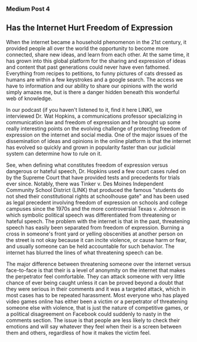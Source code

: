 ### Medium Post 4
## Has the Internet Hurt Freedom of Expression
When the internet became a household phenomenon in the 21st century, it provided people all over the world the opportunity to become more connected, share new ideas, and learn from each other. At the same time, it has grown into this global platform for the sharing and expression of ideas and content that past generations could never have even fathomed. Everything from recipes to petitions, to funny pictures of cats dressed as humans are within a few keystrokes and a google search. The access we have to information and our ability to share our opinions with the world simply amazes me, but is there a danger hidden beneath this wonderful web of knowledge.

In our podcast (if you haven't listened to it, find it here LINK), we interviewed Dr. Wat Hopkins, a communications professor specializing in communication law and freedom of expression and he brought up some really interesting points on the evolving challenge of protecting freedom of expression on the internet and social media. One of the major issues of the dissemination of ideas and opinions in the online platform is that the internet has evolved so quickly and grown in popularity faster than our judicial system can determine how to rule on it.

See, when defining what constitutes freedom of expression versus dangerous or hateful speech, Dr. Hopkins used a few court cases ruled on by the Supreme Court that have provided tests and precedents for trials ever since. Notably, there was Tinker v. Des Moines Independent Community School District (LINK) that produced the famous "students do not shed their constitutional rights at schoolhouse gate" and has been used as legal precedent involving freedom of expression on schools and college campuses since the 1970s and the more controversial Texas v. Johnson in which symbolic political speech was differentiated from threatening or hateful speech. The problem with the internet is that in the past, threatening speech has easily been separated from freedom of expression. Burning a cross in someone's front yard or yelling obscenities at another person on the street is not okay because it can incite violence, or cause harm or fear, and usually someone can be held accountable for such behavior. The internet has blurred the lines of what threatening speech can be.

The major difference between threatening someone over the internet versus face-to-face is that their is a level of anonymity on the internet that makes the perpetrator feel comfortable. They can attack someone with very little chance of ever being caught unless it can be proved beyond a doubt that they were serious in their comments and it was a targeted attack, which in most cases has to be repeated harassment. Most everyone who has played video games online has either been a victim or a perpetrator of threatening someone else with violence, that is just the nature of competitive games, or a political disagreement on Facebook could suddenly to nasty in the comments section. The issue is that people are less likely to check their emotions and will say whatever they feel when their is a screen between them and others, regardless of how it makes the victim feel. 
